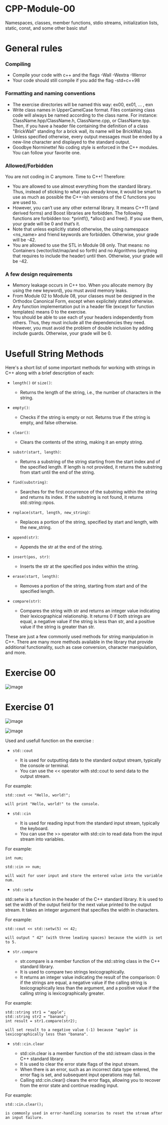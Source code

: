 # CPP-Module-00
Namespaces, classes, member functions, stdio streams, initialization lists, static, const, and some other basic stuf


# General rules

### Compiling

 - Compile your code with c++ and the flags -Wall -Wextra -Werror
 - Your code should still compile if you add the flag -std=c++98

### Formatting and naming conventions

 - The exercise directories will be named this way: ex00, ex01, ... , exn
 - Write class names in UpperCamelCase format. Files containing class code will always be named according to the class name. For instance:
  ClassName.hpp/ClassName.h, ClassName.cpp, or ClassName.tpp. Then, if you
  have a header file containing the definition of a class "BrickWall" standing for a
  brick wall, its name will be BrickWall.hpp.
 - Unless specified otherwise, every output messages must be ended by a new-line
character and displayed to the standard output.
- Goodbye Norminette! No coding style is enforced in the C++ modules. You can
follow your favorite one.

### Allowed/Forbidden

You are not coding in C anymore. Time to C++! Therefore:
- You are allowed to use almost everything from the standard library. Thus, instead
of sticking to what you already know, it would be smart to use as much as possible
the C++-ish versions of the C functions you are used to.
- However, you can’t use any other external library. It means C++11 (and derived
forms) and Boost libraries are forbidden. The following functions are forbidden
too: *printf(), *alloc() and free(). If you use them, your grade will be 0 and
that’s it.
- Note that unless explicitly stated otherwise, the using namespace <ns_name> and
friend keywords are forbidden. Otherwise, your grade will be -42.
- You are allowed to use the STL in Module 08 only. That means: no
Containers (vector/list/map/and so forth) and no Algorithms (anything that
requires to include the <algorithm> header) until then. Otherwise, your grade will
be -42.

### A few design requirements
- Memory leakage occurs in C++ too. When you allocate memory (by using the new
keyword), you must avoid memory leaks.
- From Module 02 to Module 08, your classes must be designed in the Orthodox
Canonical Form, except when explicitely stated otherwise.
- Any function implementation put in a header file (except for function templates)
means 0 to the exercise.
- You should be able to use each of your headers independently from others. Thus,
they must include all the dependencies they need. However, you must avoid the
problem of double inclusion by adding include guards. Otherwise, your grade will
be 0.

# Usefull String Methods

 Here's a short list of some important methods for working with strings in C++ along with a brief description of each:

- ```length()``` or ```size()```:
  - Returns the length of the string, i.e., the number of characters in the string.

- ```empty()```:
  - Checks if the string is empty or not. Returns true if the string is empty, and false otherwise.

- ```clear()```:
  - Clears the contents of the string, making it an empty string.

- ```substr(start, length)```:
  - Returns a substring of the string starting from the start index and of the specified length. If length is not provided, it returns the substring from start until the end of the string.

- ```find(substring)```:
  - Searches for the first occurrence of the substring within the string and returns its index. If the substring is not found, it returns std::string::npos.

- ```replace(start, length, new_string)```:
  - Replaces a portion of the string, specified by start and length, with the new_string.

- ```append(str)```:
  - Appends the str at the end of the string.

- ```insert(pos, str)```:
  - Inserts the str at the specified pos index within the string.

- ```erase(start, length)```:
  - Removes a portion of the string, starting from start and of the specified length.

- ```compare(str)```:
  - Compares the string with str and returns an integer value indicating their lexicographical relationship. It returns 0 if both strings are equal, a negative value if the string is less than str, and a positive value if the string is greater than str.

These are just a few commonly used methods for string manipulation in C++. There are many more methods available in the <string> library that provide additional functionality, such as case conversion, character manipulation, and more.

# Exercise 00

![image](https://github.com/izzypt/CPP-Module-00/assets/73948790/b67bd00a-9ba0-4965-9551-4ac58803a9ef)

# Exercise 01

![image](https://github.com/izzypt/CPP-Module-00/assets/73948790/fafad39c-9f9c-4ab5-af3a-3baa672288d6)

![image](https://github.com/izzypt/CPP-Module-00/assets/73948790/b0ade502-4251-474d-8c21-29447cb01503)

Used and usefull function on the exercise :


- ```std::cout```

  - It is used for outputting data to the standard output stream, typically the console or terminal.
  - You can use the << operator with std::cout to send data to the output stream.

For example: 

```
std::cout << "Hello, world!";

will print "Hello, world!" to the console.
```


- ```std::cin```

  - It is used for reading input from the standard input stream, typically the keyboard.
  - You can use the >> operator with std::cin to read data from the input stream into variables.

For example: 

```
int num;

std::cin >> num;

will wait for user input and store the entered value into the variable num.
```

- ```std::setw```

std::setw is a function in the <iomanip> header of the C++ standard library.
It is used to set the width of the output field for the next value printed to the output stream.
It takes an integer argument that specifies the width in characters.

For example: 

```
std::cout << std::setw(5) << 42;

will output " 42" (with three leading spaces) because the width is set to 5.
```


- ```str.compare```

  - str.compare is a member function of the std::string class in the C++ standard library.
  - It is used to compare two strings lexicographically.
  - It returns an integer value indicating the result of the comparison: 0 if the strings are equal, a negative value if the calling string is lexicographically less than the argument, and a positive value if the calling string is lexicographically greater.

For example: 

```
std::string str1 = "apple";
std::string str2 = "banana";
int result = str1.compare(str2);

will set result to a negative value (-1) because "apple" is lexicographically less than "banana".
```

- ```std::cin.clear```

  - std::cin.clear is a member function of the std::istream class in the C++ standard library.
  - It is used to clear the error state flags of the input stream.
  - When there is an error, such as an incorrect data type entered, the error flag is set, and subsequent input operations may fail.
  - Calling std::cin.clear() clears the error flags, allowing you to recover from the error state and continue reading input.

For example:

```
std::cin.clear();

is commonly used in error-handling scenarios to reset the stream after an input failure.
```

